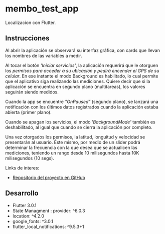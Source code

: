 # membo_test_app

Localizacion con Flutter.

## Instrucciones

Al abrir la aplicación se observará su interfaz gráfica, con cards que llevan los nombres de las variables a medir.

Al tocar el botón *'Iniciar servicios'*, la aplicación requerirá que le otorguen los *permisos para acceder a su ubicación y pedirá encender el GPS de su celular*. En ese instante el modo Background es habilitado, lo cual permite que el aplicativo siga realizando las mediciones. Quiere decir que si la aplicación se encuentra en segundo plano (multitareas), los valores seguirán siendo medidos.

Cuando la app se encuentre *"OnPaused"* (segundo plano), se lanzará una notificación con los últimos datos registrados cuando la aplicación estaba abierta (primer plano).

Cuando se apagan los servicios, el modo *'BackgroundMode'* también es deshabilitado, al igual que cuando se cierra la aplicación por completo.

Una vez otorgados los permisos, la latitud, longuitud y velocidad se presentarán al usuario. Éste mismo, por medio de un slider podrá determinar la frecuencia con la que desea que se actualicen las mediciones, teniendo un rango desde 10 milisegundos hasta 10K milisegundos (10 segs).

Links de interes:

- [Repositorio del proyecto en GitHub](https://github.com/Jorge-RA/location_membo)

## Desarrollo
- Flutter 3.0.1
- State Managment :  provider: ^6.0.3
- location: ^4.2.0
- google_fonts: ^3.0.1
- flutter_local_notifications: ^9.5.3+1
